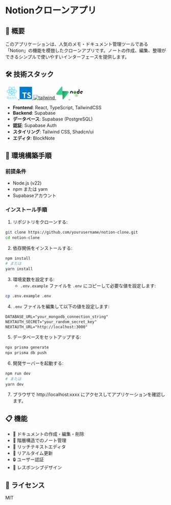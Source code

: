 # Notionクローンアプリ

## 📝 概要

このアプリケーションは、人気のメモ・ドキュメント管理ツールである「Notion」の機能を模倣したクローンアプリです。ノートの作成、編集、整理ができるシンプルで使いやすいインターフェースを提供します。

## 🛠️ 技術スタック

<p align="left">
  <a href="https://reactjs.org/" target="_blank" rel="noreferrer">
    <img src="https://raw.githubusercontent.com/devicons/devicon/master/icons/react/react-original-wordmark.svg" alt="react" width="40" height="40"/>
  </a>
  <a href="https://www.typescriptlang.org/" target="_blank" rel="noreferrer">
    <img src="https://raw.githubusercontent.com/devicons/devicon/master/icons/typescript/typescript-original.svg" alt="typescript" width="40" height="40"/>
  </a>
  <a href="https://tailwindcss.com/" target="_blank" rel="noreferrer">
    <img src="https://www.vectorlogo.zone/logos/tailwindcss/tailwindcss-icon.svg" alt="tailwind" width="40" height="40"/>
  </a>
  <a href="https://supabase.com/" target="_blank" rel="noreferrer">
    <img src="https://raw.githubusercontent.com/devicons/devicon/master/icons/supabase/supabase-original.svg" alt="supabase" width="40" height="40"/>
  </a>
  <a href="https://nodejs.org" target="_blank" rel="noreferrer">
    <img src="https://raw.githubusercontent.com/devicons/devicon/master/icons/nodejs/nodejs-original-wordmark.svg" alt="nodejs" width="40" height="40"/>
  </a>
</p>

- **Frontend**: React, TypeScript, TailwindCSS
- **Backend**: Supabase
- **データベース**: Supabase (PostgreSQL)
- **認証**: Supabase Auth
- **スタイリング**: Tailwind CSS, Shadcn/ui
- **エディタ**: BlockNote

## 🚀 環境構築手順

### 前提条件

- Node.js (v22)
- npm または yarn
- Supabaseアカウント

### インストール手順

1. リポジトリをクローンする:

```bash
git clone https://github.com/yourusername/notion-clone.git
cd notion-clone
```

2. 依存関係をインストールする:

```bash
npm install
# または
yarn install
```

3. 環境変数を設定する:
   - `.env.example` ファイルを `.env` にコピーして必要な値を設定します:

```bash
cp .env.example .env
```

4. `.env` ファイルを編集して以下の値を設定します:

```
DATABASE_URL="your_mongodb_connection_string"
NEXTAUTH_SECRET="your_random_secret_key"
NEXTAUTH_URL="http://localhost:3000"
```

5. データベースをセットアップする:

```bash
npx prisma generate
npx prisma db push
```

6. 開発サーバーを起動する:

```bash
npm run dev
# または
yarn dev
```

7. ブラウザで http://localhost:xxxx にアクセスしてアプリケーションを確認します。

## 📋 機能

- 📄 ドキュメントの作成・編集・削除
- 📂 階層構造でのノート管理
- 📝 リッチテキストエディタ
- 🔄 リアルタイム更新
- 🔒 ユーザー認証
- 📱 レスポンシブデザイン

## 📜 ライセンス

MIT

